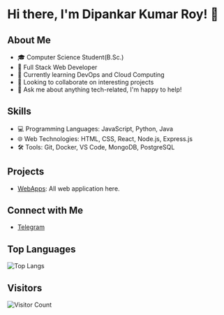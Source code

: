 # Hi there, I'm Dipankar Kumar Roy! 👋

## About Me
- 🎓 Computer Science Student(B.Sc.)
- 💼 Full Stack Web Developer
- 🌱 Currently learning DevOps and Cloud Computing
- 👯 Looking to collaborate on interesting projects
- 💬 Ask me about anything tech-related, I'm happy to help!

## Skills
- 💻 Programming Languages: JavaScript, Python, Java
- 🌐 Web Technologies: HTML, CSS, React, Node.js, Express.js
- 🛠️ Tools: Git, Docker, VS Code, MongoDB, PostgreSQL

## Projects
- [WebApps](https://project.dipkumar.com): All web application here.

## Connect with Me
- [Telegram](https://t.me/dipankarkumarroy)

## Top Languages
![Top Langs](https://github-readme-stats.vercel.app/api/top-langs/?username=dipankarkumarroy&layout=compact&theme=dark)

## Visitors
![Visitor Count](https://profile-counter.glitch.me/dipankarkumarroy/count.svg)

